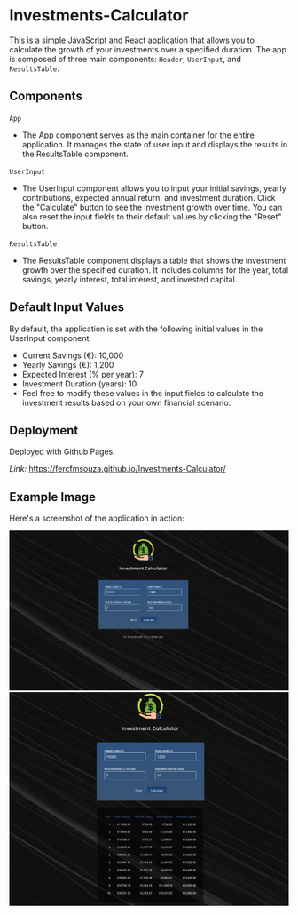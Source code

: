 # Investments-Calculator

This is a simple JavaScript and React application that allows you to calculate the growth of your investments over a specified duration. The app is composed of three main components: `Header`, `UserInput`, and `ResultsTable`.

## Components

`App`

- The App component serves as the main container for the entire application. It manages the state of user input and displays the results in the ResultsTable component.

`UserInput`

- The UserInput component allows you to input your initial savings, yearly contributions, expected annual return, and investment duration. Click the "Calculate" button to see the investment growth over time. You can also reset the input fields to their default values by clicking the "Reset" button.

`ResultsTable`

- The ResultsTable component displays a table that shows the investment growth over the specified duration. It includes columns for the year, total savings, yearly interest, total interest, and invested capital.

## Default Input Values

By default, the application is set with the following initial values in the UserInput component:

- Current Savings (€): 10,000
- Yearly Savings (€): 1,200
- Expected Interest (% per year): 7
- Investment Duration (years): 10
- Feel free to modify these values in the input fields to calculate the investment results based on your own financial scenario.

## Deployment

Deployed with Github Pages.

_Link:_ https://fercfmsouza.github.io/Investments-Calculator/

## Example Image

Here's a screenshot of the application in action:

![Investments Initial ](./public/image-1.png)
![Investments Table](./public/image-2.png)
